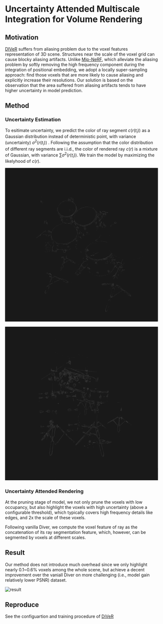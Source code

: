 # Uncertainty Attended Multiscale Integration for Volume Rendering
## Motivation
[DIVeR](https://github.com/lwwu2/diver) suffers from aliasing problem due to the voxel features representation of 3D scene. Structures near the scale of the voxel grid can cause blocky aliasing artifacts. Unlike [Mip-NeRF](https://github.com/google/mipnerf), which alleviate the aliasing problem by softly removing the high frequency component during the integration of positional embedding, we adopt a locally super-sampling approach: find those voxels that are more likely to cause aliasing and explicitly increase their resolutions. Our solution is based on the observation that the area suffered from aliasing artifacts tends to have higher uncertainty in model prediction.

## Method
### Uncertainty Estimation
To esitimate uncertainty, we predict the color of ray segment $c(r(t_i))$ as a Gaussian distribution instead of deterministic point, with variance (uncertainty) $\sigma^2(r(t_i))$ . Following the assumption that the color distribution of different ray segments are i.i.d., the color of rendered ray $c(r)$ is a mixture of Gaussian, with variance $\sum \sigma^2(r(t_i))$. We train the model by maximizing the likelyhood of $c(r)$. 

![uncert_map1](https://github.com/Savkosii/uncert-diver/blob/master/images/uncert_map1.png)

![uncert_map2](https://github.com/Savkosii/uncert-diver/blob/master/images/uncert_map2.png)

### Uncertainty Attended Rendering
At the pruning stage of model, we not only prune the voxels with low occupancy, but also highlight the voxels with high uncertainty (above a configurable threshold), which typically covers high frequency details like edges, and 2x the scale of these voxels.

Following vanilla Diver, we compute the voxel feature of ray as the concatenation of its ray segmentation feature, which, however, can be segmented by voxels at different scales.

## Result
Our method does not introduce much overhead since we only highlight nearly 0.1~0.6% voxels among the whole scene, but achieve a decent improvement over the vaniall Diver on more challenging (i.e., model gain relatively lower PSNR) dataset.

![result](https://pic.imgdb.cn/item/65faec129f345e8d03eb5ccf.png)

## Reproduce
See the configuartion and training procedure of [DiVeR](https://github.com/lwwu2/diver)
